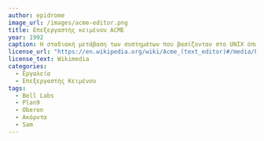 ```yaml
---
author: epidrome
image_url: /images/acme-editor.png
title: Επεξεργαστής κειμένου ACME 
year: 1992 
caption: Η σταδιακή μετάβαση των συστημάτων που βασίζονταν στο UNIX όπως το Plan9 από την γραμμή εντολών προς την κατεύθυνση μιας γραφικής διεπαφής, δημιουργήσε και την ανάγκη για μια ανάλογη διεπαφή με τον επεξεργαστή κειμένου που παραμένει βασικό εργαλείο του συστήματος. Ο ACME εμπνέεται από το σύστημα Oberon και συνθέτει μια γραφική διεπαφή που βασίζεται κυρίως στο κείμενο και σε εντολές που ενεργοποιούνται με ακόρντα από το ποντίκι πάνω στο κείμενο. 
license_url: "https://en.wikipedia.org/wiki/Acme_(text_editor)#/media/File:Acme.png" 
license_text: Wikimedia 
categories:
  - Εργαλεία
  - Επεξεργαστής Κειμένου
tags:
  - Bell Labs 
  - Plan9 
  - Oberon 
  - Ακόρντα 
  - Sam
---
```

